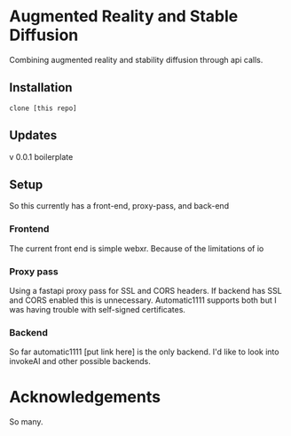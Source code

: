 # Augmented Reality and Stable Diffusion
Combining augmented reality and stability diffusion through api calls.

## Installation
`clone [this repo]`

## Updates
v 0.0.1 boilerplate

## Setup
So this currently has a front-end, proxy-pass, and back-end

### Frontend
The current front end is simple webxr. Because of the limitations of io

### Proxy pass
Using a fastapi proxy pass for SSL and CORS headers. If backend has SSL and CORS enabled this is unnecessary. Automatic1111 supports both but I was having trouble with self-signed certificates. 

### Backend
So far automatic1111 [put link here] is the only backend. I'd like to look into invokeAI and other possible backends.

# Acknowledgements 
So many.
